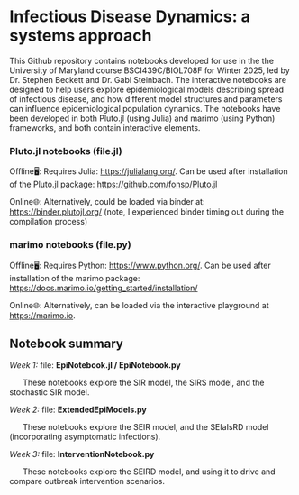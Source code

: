 # Infectious Disease Dynamics: a systems approach

This Github repository contains notebooks developed for use in the the University of Maryland course BSCI439C/BIOL708F for Winter 2025, led by Dr. Stephen Beckett and Dr. Gabi Steinbach. 
The interactive notebooks are designed to help users explore epidemiological models describing spread of infectious disease, and how different model structures and parameters can influence epidemiological population dynamics.
The notebooks have been developed in both Pluto.jl (using Julia) and marimo (using Python) frameworks, and both contain interactive elements.

### Pluto.jl notebooks  (file.jl)
Offline🖥️: Requires Julia: https://julialang.org/. Can be used after installation of the Pluto.jl package: https://github.com/fonsp/Pluto.jl

Online🌐:  Alternatively, could be loaded via binder at: https://binder.plutojl.org/  (note, I experienced binder timing out during the compilation process) 

### marimo notebooks (file.py)
Offline🖥️:  Requires Python: https://www.python.org/. Can be used after installation of the marimo package: https://docs.marimo.io/getting_started/installation/

Online🌐:   Alternatively, can be loaded via the interactive playground at https://marimo.io.

## Notebook summary
*Week 1:* file: **EpiNotebook.jl / EpiNotebook.py**

&nbsp;&nbsp;&nbsp;&nbsp;&nbsp;&nbsp;These notebooks explore the SIR model, the SIRS model, and the stochastic SIR model.

*Week 2:* file: **ExtendedEpiModels.py**

&nbsp;&nbsp;&nbsp;&nbsp;&nbsp;&nbsp;These notebooks explore the SEIR model, and the SEIaIsRD model (incorporating asymptomatic infections).

*Week 3:* file: **InterventionNotebook.py**

&nbsp;&nbsp;&nbsp;&nbsp;&nbsp;&nbsp;These notebooks explore the SEIRD model, and using it to drive and compare outbreak intervention scenarios.
